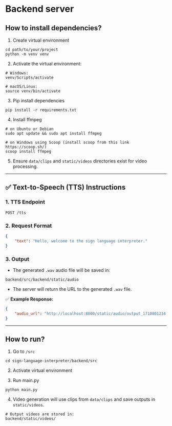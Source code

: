 # Backend server

## How to install dependencies?

1. Create virtual environment
```shell
cd path/to/your/project
python -m venv venv
```

2. Activate the virtual environment:
```shell
# Windows:
venv/Scripts/activate

# macOS/Linux:
source venv/bin/activate
```

3. Pip install dependencies
```shell
pip install -r requirements.txt
```

4. Install ffmpeg
```shell
# on Ubuntu or Debian
sudo apt update && sudo apt install ffmpeg

# on Windows using Scoop (install scoop from this link https://scoop.sh/)
scoop install ffmpeg 
```

5. Ensure `data/clips` and `static/videos` directories exist for video processing.

---

## ✅ **Text-to-Speech (TTS) Instructions**

### 1. **TTS Endpoint**
```
POST /tts
```

### 2. **Request Format**
```json
{
    "text": "Hello, welcome to the sign language interpreter."
}
```

### 3. **Output**
- The generated `.wav` audio file will be saved in:
```
backend/src/backend/static/audio
```
- The server will return the URL to the generated `.wav` file.

✅ **Example Response:**
```json
{
    "audio_url": "http://localhost:8000/static/audio/output_1710801234.wav"
}
```

---

## How to run?

1. Go to `/src`
```
cd sign-language-interpreter/backend/src
```

2. Activate virtual environment

3. Run main.py
```
python main.py
```

4. Video generation will use clips from `data/clips` and save outputs in `static/videos`.
```shell
# Output videos are stored in:
backend/static/videos/
```

